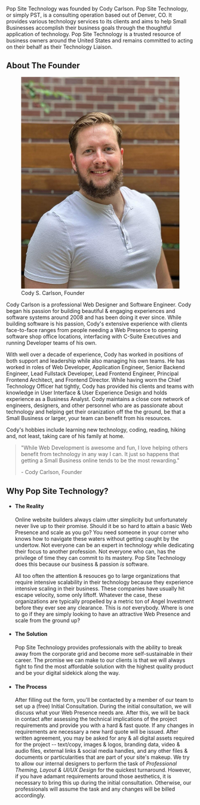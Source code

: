 
Pop Site Technology was founded by Cody Carlson. Pop Site Technology, or simply PST, is a consulting operation based out of Denver, CO. It provides various technology services to its clients and aims to help Small Businesses accomplish their business goals through the thoughtful application of technology. Pop Site Technology is a trusted resource of business owners around the United States and remains committed to acting on their behalf as their Technology Liaison.

## About The Founder
<div class="the founder cody">
    <figure class="cody photo">
        <img class="photo image" src="/assets/portrait.smiling.0.jpg" />
        <figcaption class="photo caption">Cody S. Carlson, Founder</figcaption>
    </figure>
    <div>
    <p>
        Cody Carlson is a professional Web Designer and Software Engineer. Cody began his passion for building beautiful & engaging experiences and software systems around 2008 and has been doing it ever since. While building software is his passion, Cody's extensive experience with clients face-to-face ranges from people needing a Web Presence to opening software shop office locations, interfacing with C-Suite Executives and running Developer teams of his own.
    </p>
    <p>
        With well over a decade of experience, Cody has worked in positions of both support and leadership while also managing his own teams. He has worked in roles of Web Developer, Application Engineer, Senior Backend Engineer, Lead Fullstack Developer, Lead Frontend Engineer, Principal Frontend Architect, and Frontend Director. While having worn the Chief Technology Officer hat tightly, Cody has provided his clients and teams with knowledge in User Interface & User Experience Design and holds experience as a Business Analyst. Cody maintains a close core network of engineers, designers, and other personnel who are as passionate about technology and helping get their oranization off the the ground, be that a Small Business or larger, your team can benefit from his resources.
    </p>
    <p>
        Cody's hobbies include learning new technology, coding, reading, hiking and, not least, taking care of his family at home.
    </p>
    </div>
</div>


> "While Web Development is awesome and fun, I love helping others benefit from technology in any way I can. It just so happens that getting a Small Business online tends to be the most rewarding."
> <p>- Cody Carlson, Founder</p>

## Why Pop Site Technology?

<ul class="descriptions list">
    <li>
        <h4>The Reality</h4>
        <p>
            Online website builders always claim utter simplicity but unfortunately never live up to their promise. Should it be so hard to attain a basic Web Presence and scale as you go? You need someone in your corner who knows how to navigate these waters without getting caught by the undertow. Not everyone can be an expert in technology while dedicating their focus to another profession. Not everyone who can, has the privilege of time they can commit to its mastery. Pop Site Technology does this because our business & passion <i>is</i> software.
        </p>
        <p>
            All too often the attention & resouces go to large organizations that require intensive scalability in their technology because they experience intensive scaling in their business. These companies have usually hit escape velocity, some only liftoff. Whatever the case, these organizations are typically propelled by a metric ton of Angel Investment before they ever see any clearance. This is <i>not</i> everybody. Where is one to go if they are simply looking to have an attractive Web Presence and scale from the ground up?
        </p>
    </li>
    <li>
        <h4>The Solution</h4>
        <p>
            Pop Site Technology provides professionals with the ability to break away from the corporate grid and become more self-sustainable in their career. The promise we can make to our clients is that we will always fight to find the most affordable solution with the highest quality product and be your digital sidekick along the way.
        </p>
    </li>
    <li>
        <h4>The Process</h4>
        <p>
            After filling out the form, you'll be contacted by a member of our team to set up a (free) Initial Consultation. During the initial consultation, we will discuss what your Web Presence needs are. After this, we will be back in contact after assessing the technical implications of the project requirements and provide you with a hard & fast quote. If any changes in requirements are necessary a new hard quote will be issued. After written agreement, you may be asked for any & all digital assets required for the project -- text/copy, images & logos, branding data, video & audio files, external links & social media handles, and any other files & documents or particularities that are part of your site's makeup. We try to allow our internal designers to perform the task of <i>Professional Theming, Layout & UI/UX Design</i> for the quickest turnaround. However, if you have adamant requirements around those aesthetics, it is necessary to bring this up during the initial consultation. Otherwise, our professionals will assume the task and any changes will be billed accordingly.
        </p>
    </li>
</ul>

